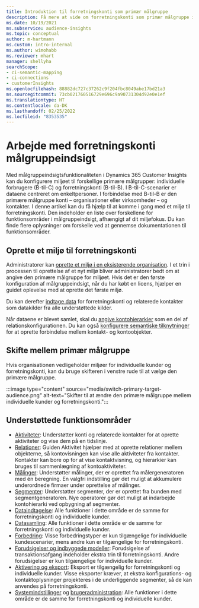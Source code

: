 ```yaml
---
title: Introduktion til forretningskonti som primær målgruppe
description: Få mere at vide om forretningskonti som primær målgruppe i Dynamics 365 Customer Insights.
ms.date: 10/19/2021
ms.subservice: audience-insights
ms.topic: conceptual
author: m-hartmann
ms.custom: intro-internal
ms.author: wimohabb
ms.reviewer: mhart
manager: shellyha
searchScope:
- ci-semantic-mapping
- ci-connections
- customerInsights
ms.openlocfilehash: 88882dc727c37262c9f204fbc8049abe17bd21a3
ms.sourcegitcommit: 73cb021760516729e696c9a90731304d92e0e1ef
ms.translationtype: HT
ms.contentlocale: da-DK
ms.lasthandoff: 02/25/2022
ms.locfileid: "8353535"
---
```

# <a name="work-with-business-accounts-in-audience-insights"></a>Arbejde med forretningskonti målgruppeindsigt

Med målgruppeindsigtsfunktionaliteten i Dynamics 365 Customer Insights kan du konfigurere miljøet til forskellige primære målgrupper: individuelle forbrugere (B-til-C) og forretningskonti (B-til-B). I B-til-C-scenarier er dataene centreret om enkeltpersoner. I forbindelse med B-til-B er den primære målgruppe konti – organisationer eller virksomheder – og kontakter. I denne artikel kan du få hjælp til at komme i gang med et miljø til forretningskonti. Den indeholder en liste over forskellene for funktionsområder i målgruppeindsigt, afhængigt af dit miljøfokus. Du kan finde flere oplysninger om forskelle ved at gennemse dokumentationen til funktionsområder. 

## <a name="create-an-environment-for-business-accounts"></a>Oprette et miljø til forretningskonti

Administratorer kan [oprette et miljø i en eksisterende organisation](create-environment.md). I et trin i processen til oprettelse af et nyt miljø bliver administratorer bedt om at angive den primære målgruppe for miljøet. Hvis det er den første konfiguration af målgruppeindsigt, når du har købt en licens, hjælper en guidet oplevelse med at oprette det første miljø.

Du kan derefter [indtage data](data-sources.md) for forretningskonti og relaterede kontakter som datakilder fra alle understøttede kilder.

Når dataene er blevet samlet, skal du [angive kontohierarkier](relationships.md#set-up-account-hierarchies) som en del af relationskonfigurationen. Du kan også [konfigurere semantiske tilknytninger](semantic-mappings.md) for at oprette forbindelse mellem kontakt- og kontoobjekter. 

## <a name="switch-between-primary-target-audience"></a>Skifte mellem primær målgruppe

Hvis organisationen vedligeholder miljøer for individuelle kunder og forretningskonti, kan du bruge skifteren i venstre rude til at vælge den primære målgruppe.

:::image type="content" source="media/switch-primary-target-audience.png" alt-text="Skifter til at ændre den primære målgruppe mellem individuelle kunder og forretningskonti.":::

## <a name="supported-feature-areas"></a>Understøttede funktionsområder

- [Aktiviteter](activities.md): Understøtter konti og relaterede kontakter for at oprette aktiviteter og vise dem på en tidslinje.
- [Relationer](relationships.md): Guiden Aktivitet hjælper med at oprette relationer mellem objekterne, så kontovisningen kan vise alle aktiviteter fra kontakter. Kontakter kan bore op for at vise kontaktvisning, og hierarkier kan bruges til sammenlægning af kontoaktiviteter.
- [Målinger](measures.md): Understøtter målinger, der er oprettet fra målergeneratoren med én beregning. En valgfri indstilling gør det muligt at akkumulere underordnede firmaer under oprettelse af målinger.
- [Segmenter](segments.md): Understøtter segmenter, der er oprettet fra bunden med segmentgeneratoren. Nye operatorer gør det muligt at indarbejde kontohierarki ved opbygning af segmenter.
- [Dataindtagelse](data-sources.md): Alle funktioner i dette område er de samme for forretningskonti og individuelle kunder.
- [Datasamling](data-unification.md): Alle funktioner i dette område er de samme for forretningskonti og individuelle kunder.
- [Forbedring](enrichment-hub.md): Visse forbedringstyper er kun tilgængelige for individuelle kundescenarier, mens andre kun er tilgængelige for forretningskonti.
- [Forudsigelser og indbyggede modeller](predictions-overview.md): Forudsigelse af transaktionsafgang indeholder ekstra trin til forretningskonti. Andre forudsigelser er kun tilgængelige for individuelle kunder.
- [Aktivering og eksport](export-destinations.md): Eksport er tilgængelig for forretningskonti og individuelle kunder. Visse eksporter kræver, at ekstra konfigurations- og kontaktoplysninger projekteres i de underliggende segmenter, så de kan anvendes på forretningskonti.
- [Systemindstillinger](system.md) og [brugeradministration](permissions.md): Alle funktioner i dette område er de samme for forretningskonti og individuelle kunder.


